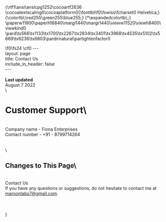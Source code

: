 {\rtf1\ansi\ansicpg1252\cocoartf2636
\cocoatextscaling0\cocoaplatform0{\fonttbl\f0\fswiss\fcharset0 Helvetica;}
{\colortbl;\red255\green255\blue255;}
{\*\expandedcolortbl;;}
\paperw11900\paperh16840\margl1440\margr1440\vieww11520\viewh8400\viewkind0
\pard\tx566\tx1133\tx1700\tx2267\tx2834\tx3401\tx3968\tx4535\tx5102\tx5669\tx6236\tx6803\pardirnatural\partightenfactor0

\f0\fs24 \cf0 ---\
layout: page\
title: Contact Us\
include_in_header: false\
---\
\
**Last updated**  \
August 7 2022\
\
# Customer Support\
\
Company name - Fiona Enterprises\
Contact number - +91 - 8799714264\
\
<br>\
## Changes to This Page\
\
Contact Us\
If you have any questions or suggestions, do not hesitate to contact me at maroonlabs7@gmail.com.\
\
\
\
}
